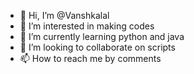 - 👋 Hi, I’m @Vanshkalal
- 👀 I’m interested in making codes
- 🌱 I’m currently learning python and java
- 💞️ I’m looking to collaborate on scripts
- 📫 How to reach me by comments

<!---
Vanshkalal/Vanshkalal is a ✨ special ✨ repository because its `README.md` (this file) appears on your GitHub profile.
You can click the Preview link to take a look at your changes.
--->
